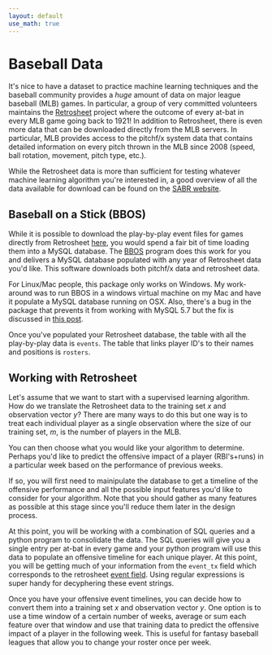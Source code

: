 ```yaml
---
layout: default
use_math: true
---
```


# Baseball Data

It's nice to have a dataset to practice machine learning techniques and the baseball community provides a *huge* amount of data on major league baseball (MLB) games.  In particular, a group of very committed volunteers maintains the [Retrosheet](http://retrosheet.org) project where the outcome of every at-bat in every MLB game going back to 1921!  In addition to Retrosheet, there is even more data that can be downloaded directly from the MLB servers.  In particular, MLB provides access to the pitchf/x system data that contains detailed information on every pitch thrown in the MLB since 2008 (speed, ball rotation, movement, pitch type, etc.).

While the Retrosheet data is more than sufficient for testing whatever machine learning algorithm you're interested in, a good overview of all the data available for download can be found  on the [SABR website](https://sabr.org/sabermetrics/data).

## Baseball on a Stick (BBOS)

While it is possible to download the play-by-play event files for games directly from Retrosheet [here](https://www.retrosheet.org/game.htm), you would spend a fair bit of time loading them into a MySQL database.  The [BBOS](https://sourceforge.net/projects/baseballonastic/) program does this work for you and delivers a MySQL database populated with any year of Retrosheet data you'd like.  This software downloads both pitchf/x data and retrosheet data.

For Linux/Mac people, this package only works on Windows.  My work-around was to run BBOS in a windows virtual machine on my Mac and have it populate a MySQL database running on OSX.  Also, there's a bug in the package that prevents it from working with MySQL 5.7 but the fix is discussed in [this post](https://sourceforge.net/p/baseballonastic/discussion/820145/thread/0f201970/?limit=25#f99d).

Once you've populated your Retrosheet database, the table with all the play-by-play data is ``events``.  The table that links player ID's to their names and positions is ``rosters``.


## Working with Retrosheet

Let's assume that we want to start with a supervised learning algorithm.  How do we translate the Retrosheet data to the training set $x$ and observation vector $y$?  There are many ways to do this but one way is to treat each individual player as a single observation where the size of our training set, $m$, is the number of players in the MLB.

You can then choose what you would like your algorithm to determine.  Perhaps you'd like to predict the offensive impact of a player (RBI's+runs) in a particular week based on the performance of previous weeks.  

If so, you will first need to mainipulate the database to get a timeline of the offensive performance and all the possible input features you'd like to consider for your algorithm.  Note that you should gather as many features as possible at this stage since you'll reduce them later in the design process.

At this point, you will be working with a combination of SQL queries and a python program to consolidate the data.  The SQL queries will give you a single entry per at-bat in every game and your python program will use this data to populate an offensive timeline for each unique player.  At this point, you will be getting much of your information from the ``event_tx`` field which corresponds to the retrosheet [event field](https://www.retrosheet.org/eventfile.htm).  Using regular expressions is super handy for decyphering these event strings.

Once you have your offensive event timelines, you can decide how to convert them into a training set $x$ and observation vector $y$.  One option is to use a time window of a certain number of weeks, average or sum each feature over that window and use that training data to predict the offensive impact of a player in the following week.  This is useful for fantasy baseball leagues that allow you to change your roster once per week.
